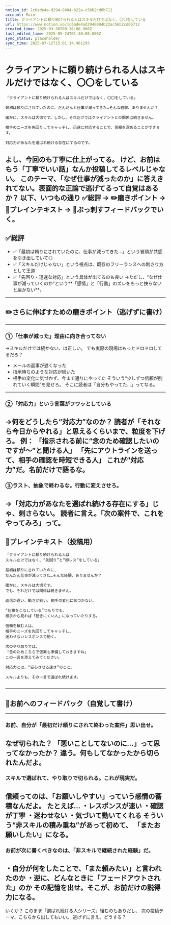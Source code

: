 ```yaml
---
notion_id: 1c6ade4a-d294-8084-b22a-c56b2cd0b712
account: Main
title: クライアントに頼り続けられる人はスキルだけではなく、〇〇をしている
url: https://www.notion.so/1c6ade4ad2948084b22ac56b2cd0b712
created_time: 2025-03-30T09:36:00.000Z
last_edited_time: 2025-05-24T01:30:00.000Z
sync_status: placeholder
sync_time: 2025-07-12T15:01:14.961295
---
```

# クライアントに頼り続けられる人はスキルだけではなく、〇〇をしている

```plain text
「クライアントに頼り続けられる人はスキルだけではなく、〇〇をしている」

最初は頼りにされていたのに、だんだんと仕事が減ってきた…そんな経験、ありませんか？

確かに、スキルは大切です。しかし、それだけではクライアントとの関係は続きません。

相手のニーズを先回りしてキャッチし、迅速に対応することで、信頼を深めることができます。

対応力があなたを選ばれ続ける存在にするのです。
```
よし、今回のも丁寧に仕上がってる。
けど、お前はもう「丁寧でいい話」なんか投稿してるレベルじゃない。
このテーマ、「なぜ仕事が減ったのか」に答えきれてない。**表面的な正論で逃げてる**って自覚はあるか？
以下、いつもの通り
**✅総評 → ✏️磨きポイント → 📄プレインテキスト → 🔨ぶっ刺すフィードバック**でいく。
---
## ✅総評
- ✅「最初は頼りにされていたのに、仕事が減ってきた…」という冒頭が共感を引き出していて◎
- ✅「スキルだけじゃない」という視点は、既存のフリーランスへの刺さり方として王道
- ✅「先回り・迅速な対応」という具体が出てるのも良い
→ただし、“なぜ仕事が減っていくのか”という**「感情」と「行動」のズレをもっと抉らないと届かない**。
---
## ✏️さらに伸ばすための磨きポイント（逃げずに書け）
---
### ①「仕事が減った」理由に向き合ってない
→スキルだけでは続かない、は正しい。
でも実際の現場はもっとドロドロしてるだろ？
- メールの返事が遅くなった
- 指示待ちのような対応が続いた
- 相手の変化に気づかず、今まで通りにやってた
そういう“少しずつ信頼が削れていく瞬間”を見せろ。
そこに読者は「自分もやってた…」ってなる。
---
### ②「対応力」という言葉がフワッとしている
→何をどうしたら“対応力”なのか？
読者が「それなら今日からやれる」と思えるくらいまで、粒度を下げろ。
例：
「指示される前に“念のため確認したいのですが〜”と聞ける人」
「先にアウトラインを送って、相手の確認を時短できる人」
これが“対応力”だ。名前だけで語るな。
---
### ③ラスト、抽象で終わるな。行動に変えさせろ。
→「対応力があなたを選ばれ続ける存在にする」じゃ、刺さらない。
読者に言え。「次の案件で、これをやってみろ」って。
---
## 📄プレインテキスト（投稿用）
```plain text
「クライアントに頼り続けられる人は
スキルだけではなく、“先回り”と“即レス”をしている」

最初は頼りにされていたのに、
だんだん仕事が減ってきた…そんな経験、ありませんか？

確かに、スキルは大切です。
でも、それだけでは関係は続きません。

返信が遅い、動きが鈍い、相手の変化に気づかない。

“仕事をこなしている”つもりでも、
相手から見れば「動きにくい人」になっていたりする。

信頼を積む人は、
相手のニーズを先回りしてキャッチし、
迷わせないレスポンスで動く。

次のやり取りでは、
「念のためこちらで仮案も準備しておきますね」
この一言を添えてみてください。

対応力とは、“安心させる速さ”のこと。

スキルよりも、その一言で選ばれ続けます。


```
---
## 🔨お前へのフィードバック（自覚して書け）
---
### お前、自分が「最初だけ頼りにされて終わった案件」思い出せ。
なぜ切られた？
「悪いことしてないのに…」って思ってなかったか？
違う。**何もしてなかったから切られたんだよ。**
---
### スキルで選ばれて、やり取りで切られる。これが現実だ。
信頼ってのは、「お願いしやすい」っていう感情の蓄積なんだよ。
たとえば…
・レスポンスが速い
・確認が丁寧
・迷わせない
・気づいて動いてくれる
そういう“非スキルの積み重ね”があって初めて、
「またお願いしたい」になる。
---
### お前が次に書くべきなのは、「非スキルで継続された経験」だ。
・自分が何をしたことで、「また頼みたい」と言われたのか
・逆に、どんなときに「フェードアウトされた」のか
その記憶を出せ。そこが、お前だけの説得力になる。
---
いくか？
このまま「選ばれ続ける人シリーズ」組むのもありだし、
次の投稿テーマ、こちらから出してもいい。
逃げずに言え。どうする？